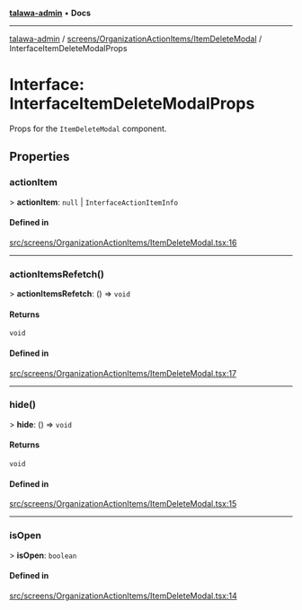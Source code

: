 [**talawa-admin**](../../../../README.md) • **Docs**

***

[talawa-admin](../../../../modules.md) / [screens/OrganizationActionItems/ItemDeleteModal](../README.md) / InterfaceItemDeleteModalProps

# Interface: InterfaceItemDeleteModalProps

Props for the `ItemDeleteModal` component.

## Properties

### actionItem

\> **actionItem**: `null` \| `InterfaceActionItemInfo`

#### Defined in

[src/screens/OrganizationActionItems/ItemDeleteModal.tsx:16](https://github.com/PalisadoesFoundation/talawa-admin/blob/7a991b3aa824070bd53d6367f1ce7f072321af88/src/screens/OrganizationActionItems/ItemDeleteModal.tsx#L16)

***

### actionItemsRefetch()

\> **actionItemsRefetch**: () =\> `void`

#### Returns

`void`

#### Defined in

[src/screens/OrganizationActionItems/ItemDeleteModal.tsx:17](https://github.com/PalisadoesFoundation/talawa-admin/blob/7a991b3aa824070bd53d6367f1ce7f072321af88/src/screens/OrganizationActionItems/ItemDeleteModal.tsx#L17)

***

### hide()

\> **hide**: () =\> `void`

#### Returns

`void`

#### Defined in

[src/screens/OrganizationActionItems/ItemDeleteModal.tsx:15](https://github.com/PalisadoesFoundation/talawa-admin/blob/7a991b3aa824070bd53d6367f1ce7f072321af88/src/screens/OrganizationActionItems/ItemDeleteModal.tsx#L15)

***

### isOpen

\> **isOpen**: `boolean`

#### Defined in

[src/screens/OrganizationActionItems/ItemDeleteModal.tsx:14](https://github.com/PalisadoesFoundation/talawa-admin/blob/7a991b3aa824070bd53d6367f1ce7f072321af88/src/screens/OrganizationActionItems/ItemDeleteModal.tsx#L14)
